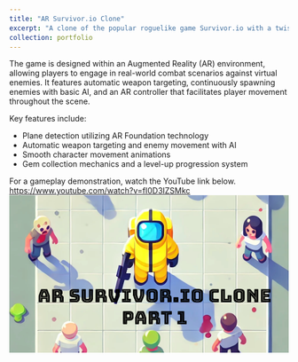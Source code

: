 ```yaml
---
title: "AR Survivor.io Clone"
excerpt: "A clone of the popular roguelike game Survivor.io with a twist<br/><img src='/images/AR_SURVIVOR_IO_CLONE_SCREENSHOT_1.png' width="50">"
collection: portfolio
---
```


The game is designed within an Augmented Reality (AR) environment, allowing players to engage in real-world combat scenarios against virtual enemies. It features automatic weapon targeting, continuously spawning enemies with basic AI, and an AR controller that facilitates player movement throughout the scene.

Key features include:

- Plane detection utilizing AR Foundation technology
- Automatic weapon targeting and enemy movement with AI
- Smooth character movement animations
- Gem collection mechanics and a level-up progression system

For a gameplay demonstration, watch the YouTube link below.
https://www.youtube.com/watch?v=fI0D3IZSMkc
[![AR Survivor.io Clone Dev Log](/images/AR_SURVIVOR_IO_TN.png)](https://www.youtube.com/watch?v=fI0D3IZSMkc)

